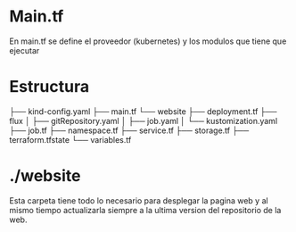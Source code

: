 # Main.tf
En main.tf se define el proveedor (kubernetes) y los modulos que tiene que ejecutar

# Estructura
├── kind-config.yaml
├── main.tf
└── website
    ├── deployment.tf
    ├── flux
    │   ├── gitRepository.yaml
    │   ├── job.yaml
    │   └── kustomization.yaml
    ├── job.tf
    ├── namespace.tf
    ├── service.tf
    ├── storage.tf
    ├── terraform.tfstate
    └── variables.tf

# ./website
Esta carpeta tiene todo lo necesario para desplegar la pagina web y al mismo tiempo actualizarla siempre a la ultima version del repositorio de la web.